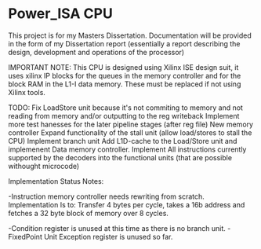 # Power_ISA CPU
This project is for my Masters Dissertation. Documentation will be provided in the form of my Dissertation report (essentially a report describing the design, development and operations of the processor)

IMPORTANT NOTE:
This CPU is designed using Xilinx ISE design suit, it uses xilinx IP blocks for the queues in the memory controller and for the block RAM in the L1-I data memory.
These must be replaced if not using Xilinx tools.

TODO:
Fix LoadStore unit because it's not commiting to memory and not reading from memory and/or outputting to the reg writeback
Implement more test hanesses for the later pipeline stages (after reg file)
New memory controller
Expand functionality of the stall unit (allow load/stores to stall the CPU)
Implement branch unit
Add L1D-cache to the Load/Store unit and implemenent Data memory controller.
Implement All instructions currently supported by the decoders into the functional units (that are possible withought microcode)


Implementation Status Notes:

-Instruction memory controller needs rewriting from scratch. Implementation Is to:
Transfer 4 bytes per cycle, takes a 16b address and fetches a 32 byte block of memory over 8 cycles.

-Condition register is unused at this time as there is no branch unit.
-FixedPoint Unit Exception register is unused so far.
